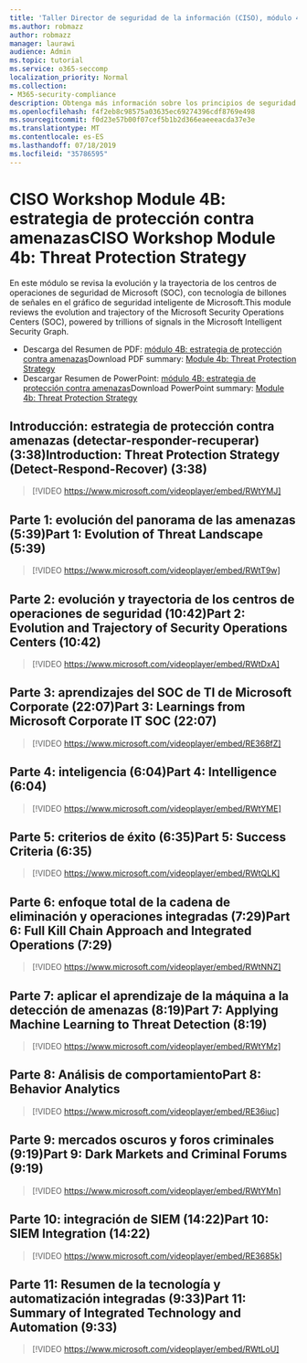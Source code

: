 ```yaml
---
title: 'Taller Director de seguridad de la información (CISO), módulo 4B: estrategia de protección contra amenazas'
ms.author: robmazz
author: robmazz
manager: laurawi
audience: Admin
ms.topic: tutorial
ms.service: o365-seccomp
localization_priority: Normal
ms.collection:
- M365-security-compliance
description: Obtenga más información sobre los principios de seguridad y las recomendaciones para modernizar la seguridad de su organización.
ms.openlocfilehash: f4f2eb8c98575a03635ec69274396cdf8769e498
ms.sourcegitcommit: f0d23e57b00f07cef5b1b2d366eaeeeacda37e3e
ms.translationtype: MT
ms.contentlocale: es-ES
ms.lasthandoff: 07/18/2019
ms.locfileid: "35786595"
---
```

# <a name="ciso-workshop-module-4b-threat-protection-strategy"></a><span data-ttu-id="8c920-103">CISO Workshop Module 4B: estrategia de protección contra amenazas</span><span class="sxs-lookup"><span data-stu-id="8c920-103">CISO Workshop Module 4b: Threat Protection Strategy</span></span> 

<span data-ttu-id="8c920-104">En este módulo se revisa la evolución y la trayectoria de los centros de operaciones de seguridad de Microsoft (SOC), con tecnología de billones de señales en el gráfico de seguridad inteligente de Microsoft.</span><span class="sxs-lookup"><span data-stu-id="8c920-104">This module reviews the evolution and trajectory of the Microsoft Security Operations Centers (SOC), powered by trillions of signals in the Microsoft Intelligent Security Graph.</span></span>

- <span data-ttu-id="8c920-105">Descarga del Resumen de PDF: [módulo 4B: estrategia de protección contra amenazas](media/ciso-workshop-4b-threat-protection-strategy.pdf)</span><span class="sxs-lookup"><span data-stu-id="8c920-105">Download PDF summary: [Module 4b: Threat Protection Strategy](media/ciso-workshop-4b-threat-protection-strategy.pdf)</span></span>
- <span data-ttu-id="8c920-106">Descargar Resumen de PowerPoint: [módulo 4B: estrategia de protección contra amenazas](https://docs.microsoft.com/office365/securitycompliance/media/ciso-workshop-4b-threat-protection-strategy.pptx)</span><span class="sxs-lookup"><span data-stu-id="8c920-106">Download PowerPoint summary: [Module 4b: Threat Protection Strategy](https://docs.microsoft.com/office365/securitycompliance/media/ciso-workshop-4b-threat-protection-strategy.pptx)</span></span>

## <a name="introduction-threat-protection-strategy-detect-respond-recover-338"></a><span data-ttu-id="8c920-107">Introducción: estrategia de protección contra amenazas (detectar-responder-recuperar) (3:38)</span><span class="sxs-lookup"><span data-stu-id="8c920-107">Introduction: Threat Protection Strategy (Detect-Respond-Recover) (3:38)</span></span>

> [!VIDEO https://www.microsoft.com/videoplayer/embed/RWtYMJ]

## <a name="part-1-evolution-of-threat-landscape-539"></a><span data-ttu-id="8c920-108">Parte 1: evolución del panorama de las amenazas (5:39)</span><span class="sxs-lookup"><span data-stu-id="8c920-108">Part 1: Evolution of Threat Landscape (5:39)</span></span>

> [!VIDEO https://www.microsoft.com/videoplayer/embed/RWtT9w]

## <a name="part-2-evolution-and-trajectory-of-security-operations-centers-1042"></a><span data-ttu-id="8c920-109">Parte 2: evolución y trayectoria de los centros de operaciones de seguridad (10:42)</span><span class="sxs-lookup"><span data-stu-id="8c920-109">Part 2: Evolution and Trajectory of Security Operations Centers (10:42)</span></span>

> [!VIDEO https://www.microsoft.com/videoplayer/embed/RWtDxA]

## <a name="part-3-learnings-from-microsoft-corporate-it-soc-2207"></a><span data-ttu-id="8c920-110">Parte 3: aprendizajes del SOC de TI de Microsoft Corporate (22:07)</span><span class="sxs-lookup"><span data-stu-id="8c920-110">Part 3: Learnings from Microsoft Corporate IT SOC (22:07)</span></span>

> [!VIDEO https://www.microsoft.com/videoplayer/embed/RE368fZ]

## <a name="part-4-intelligence-604"></a><span data-ttu-id="8c920-111">Parte 4: inteligencia (6:04)</span><span class="sxs-lookup"><span data-stu-id="8c920-111">Part 4: Intelligence (6:04)</span></span>

> [!VIDEO https://www.microsoft.com/videoplayer/embed/RWtYME]

## <a name="part-5-success-criteria-635"></a><span data-ttu-id="8c920-112">Parte 5: criterios de éxito (6:35)</span><span class="sxs-lookup"><span data-stu-id="8c920-112">Part 5: Success Criteria (6:35)</span></span>

> [!VIDEO https://www.microsoft.com/videoplayer/embed/RWtQLK]

## <a name="part-6-full-kill-chain-approach-and-integrated-operations-729"></a><span data-ttu-id="8c920-113">Parte 6: enfoque total de la cadena de eliminación y operaciones integradas (7:29)</span><span class="sxs-lookup"><span data-stu-id="8c920-113">Part 6: Full Kill Chain Approach and Integrated Operations (7:29)</span></span>

> [!VIDEO https://www.microsoft.com/videoplayer/embed/RWtNNZ]

## <a name="part-7-applying-machine-learning-to-threat-detection-819"></a><span data-ttu-id="8c920-114">Parte 7: aplicar el aprendizaje de la máquina a la detección de amenazas (8:19)</span><span class="sxs-lookup"><span data-stu-id="8c920-114">Part 7: Applying Machine Learning to Threat Detection (8:19)</span></span>

> [!VIDEO https://www.microsoft.com/videoplayer/embed/RWtYMz]

## <a name="part-8-behavior-analytics"></a><span data-ttu-id="8c920-115">Parte 8: Análisis de comportamiento</span><span class="sxs-lookup"><span data-stu-id="8c920-115">Part 8: Behavior Analytics</span></span>

> [!VIDEO https://www.microsoft.com/videoplayer/embed/RE36iuc]

## <a name="part-9-dark-markets-and-criminal-forums-919"></a><span data-ttu-id="8c920-116">Parte 9: mercados oscuros y foros criminales (9:19)</span><span class="sxs-lookup"><span data-stu-id="8c920-116">Part 9: Dark Markets and Criminal Forums (9:19)</span></span>

> [!VIDEO https://www.microsoft.com/videoplayer/embed/RWtYMn]

## <a name="part-10-siem-integration-1422"></a><span data-ttu-id="8c920-117">Parte 10: integración de SIEM (14:22)</span><span class="sxs-lookup"><span data-stu-id="8c920-117">Part 10: SIEM Integration (14:22)</span></span>

> [!VIDEO https://www.microsoft.com/videoplayer/embed/RE3685k]

## <a name="part-11-summary-of-integrated-technology-and-automation-933"></a><span data-ttu-id="8c920-118">Parte 11: Resumen de la tecnología y automatización integradas (9:33)</span><span class="sxs-lookup"><span data-stu-id="8c920-118">Part 11: Summary of Integrated Technology and Automation (9:33)</span></span>

> [!VIDEO https://www.microsoft.com/videoplayer/embed/RWtLoU]